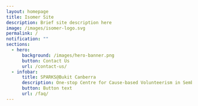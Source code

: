 ```yaml
---
layout: homepage
title: Isomer Site
description: Brief site description here
image: /images/isomer-logo.svg
permalink: /
notification: ""
sections:
  - hero:
      background: /images/hero-banner.png
      button: Contact Us
      url: /contact-us/
  - infobar:
      title: SPARKS@Bukit Canberra
      description: One-stop Centre for Cause-based Volunteerism in Sembawang GRC
      button: Button text
      url: /faq/
---
```

